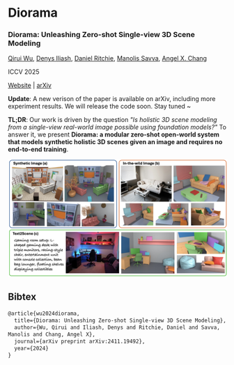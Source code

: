 # Diorama

### Diorama: Unleashing Zero-shot Single-view 3D Scene Modeling


[Qirui Wu](https://qiruiw.github.io/), [Denys Iliash](), [Daniel Ritchie](https://dritchie.github.io/), [Manolis Savva](https://msavva.github.io/), [Angel X. Chang](http://angelxuanchang.github.io/)


ICCV 2025

[Website](https://3dlg-hcvc.github.io/diorama/) | [arXiv](https://arxiv.org/abs/2411.19492) 

**Update**: A new verison of the paper is available on arXiv, including more experiment results. We will release the code soon. Stay tuned ~

**TL;DR**: Our work is driven by the question *"Is holistic 3D scene modeling from a single-view real-world image possible using foundation models?"* To answer it, we present **Diorama: a modular zero-shot open-world system that models synthetic holistic 3D scenes given an image and requires no end-to-end training**.

![teaser](docs/static/images/teaser.png)


## Bibtex
```
@article{wu2024diorama,
  title={Diorama: Unleashing Zero-shot Single-view 3D Scene Modeling},
  author={Wu, Qirui and Iliash, Denys and Ritchie, Daniel and Savva, Manolis and Chang, Angel X},
  journal={arXiv preprint arXiv:2411.19492},
  year={2024}
}
```
